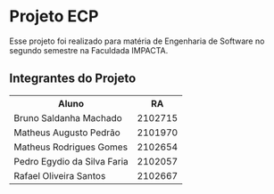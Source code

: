 <h1>Projeto ECP</h1>
<p>Esse projeto foi realizado para matéria de Engenharia de Software no segundo semestre na Faculdada IMPACTA.</p>


<h2>Integrantes do Projeto</h1>
<table>
  <tr>
    <th>Aluno</th>
    <th>RA</th>
  </tr>
  <tr>
    <td>Bruno Saldanha Machado</td>
    <td>2102715</td>
  </tr>
  <tr>
    <td>Matheus Augusto Pedrão</td>
    <td>2101970</td>
  </tr>
  <tr>
    <td>Matheus Rodrigues Gomes</td>
    <td>2102654</td>
  </tr>
  <tr>
    <td>Pedro Egydio da Silva Faria</td>
    <td>2102057</td>
  </tr>
  <tr>
    <td>Rafael Oliveira Santos</td>
    <td>2102667</td>
  </tr>
</table>

